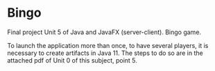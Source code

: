 # Bingo
Final project Unit 5 of Java and JavaFX (server-client). Bingo game.

To launch the application more than once, to have several players, it is necessary to create artifacts in Java 11. The steps to do so are in the attached pdf of Unit 0 of this subject, point 5.